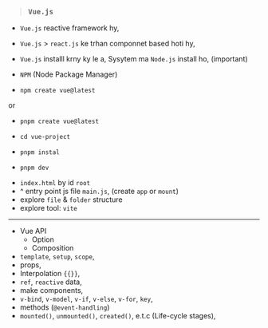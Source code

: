 > ###  `Vue.js`
- `Vue.js` reactive framework hy,
- `Vue.js` > `react.js` ke trhan componnet based hoti hy,
- `Vue.js` installl krny ky le  a, Sysytem ma `Node.js` install ho, (important)
- `NPM` (Node Package Manager)

-     npm create vue@latest
or
-     pnpm create vue@latest

-     cd vue-project

-     pnpm instal
-     pnpm dev


- `index.html` by id `root` 
- ^ entry point js file `main.js`, (create `app` or `mount`)
- explore `file` & `folder` structure
- explore tool: `vite` 
--------

-  Vue API 
    - Option
    - Composition
- `template`, `setup`, `scope`,
- props,
- Interpolation `{{}}`,
- `ref`, `reactive` data,
- make components,
- `v-bind`, `v-model`, `v-if`, `v-else`, `v-for`, `key`, 
- methods (`@event-handling`)
- `mounted()`, `unmounted()`, `created()`,  e.t.c (Life-cycle stages),